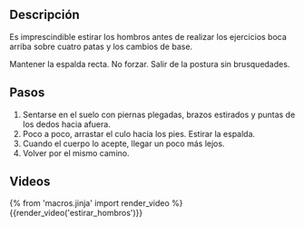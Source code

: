 ## Descripción


Es imprescindible estirar los hombros antes de realizar los ejercicios boca arriba sobre cuatro patas y los cambios de base.

Mantener la espalda recta. No forzar. Salir de la postura sin brusquedades.


## Pasos

1. Sentarse en el suelo con piernas plegadas, brazos estirados y puntas de los dedos hacia afuera.
2. Poco a poco, arrastar el culo hacia los pies. Estirar la espalda.
3. Cuando el cuerpo lo acepte, llegar un poco más lejos.
4. Volver por el mismo camino.

## Videos

{% from 'macros.jinja' import render_video %}
{{render_video('estirar_hombros')}}

